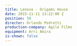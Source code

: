 ```yaml
---
title: Lenovo - Origami House
date: 2015-11-11 13:22:00 Z
position: 59
director: Orlando Pedretti
production-company: Agile Films
equipment: Arri Amira
is-shown: false
---
```


